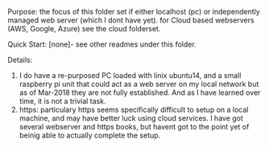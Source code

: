 Purpose:  the focus of this folder set if either localhost (pc) or independently managed web server (which I dont have yet).
for Cloud based webservers (AWS, Google, Azure) see the cloud folderset.


Quick Start: 
[none]- see other readmes under this folder.

Details:
1) I do have a re-purposed PC loaded with linix ubuntu14, and a small raspberry pi unit that could act as a web server on my
local network but as of Mar-2018 they are not fully established.  And as I have learned over time, it is not a trivial task.
2) https: particulary https seems specifically difficult to setup on a local machine, and may have better luck using cloud services.
  I have got several webserver and https books, but havent got to the point yet of beinig able to actually complete the setup.